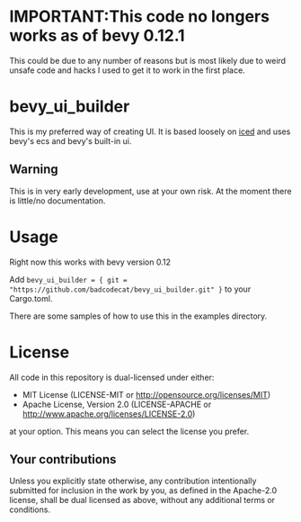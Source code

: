 # IMPORTANT:This code no longers works as of bevy 0.12.1
This could be due to any number of reasons but is most likely due to weird unsafe code and hacks I used to get it to work in the first place.

# bevy_ui_builder
This is my preferred way of creating UI. It is based loosely on [iced](https://github.com/iced-rs/iced) and uses bevy's ecs and bevy's built-in ui.
## Warning
This is in very early development, use at your own risk. At the moment there is little/no documentation.

# Usage
Right now this works with bevy version 0.12


Add `bevy_ui_builder = { git = "https://github.com/badcodecat/bevy_ui_builder.git" }` to your Cargo.toml.


There are some samples of how to use this in the examples directory.

# License

All code in this repository is dual-licensed under either:

- MIT License (LICENSE-MIT or http://opensource.org/licenses/MIT)
- Apache License, Version 2.0 (LICENSE-APACHE or http://www.apache.org/licenses/LICENSE-2.0)

at your option. This means you can select the license you prefer.

## Your contributions
Unless you explicitly state otherwise, any contribution intentionally submitted for inclusion in the
work by you, as defined in the Apache-2.0 license, shall be dual licensed as above, without any
additional terms or conditions.
